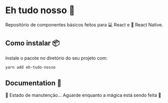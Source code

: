 # Eh tudo nosso 💯

Repositório de componentes básicos feitos para 💻 React e 📱 React Native.

## Como instalar 📦

Instale o pacote no diretório do seu projeto com:

```sh
yarn add eh-tudo-nosso
```

## Documentation 📓

🚧 Estado de manutenção... Aguarde enquanto a mágica está sendo feita 👀

<!-- [A documentação](inserir link aqui) -->

